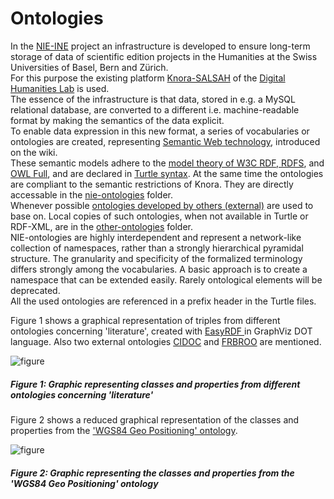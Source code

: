 # Ontologies
In the [NIE-INE](http://www.fee.unibas.ch/nie_ine.html) project an infrastructure is developed to ensure long-term storage of data of scientific edition projects in the Humanities at the Swiss Universities of Basel, Bern and Zürich.  
For this purpose the existing platform [Knora-SALSAH](https://github.com/dhlab-basel/Knora) of the [Digital Humanities Lab](https://github.com/dhlab-basel) is used.  
The essence of the infrastructure is that data, stored in e.g. a MySQL relational database, are converted to a different i.e. machine-readable format by making the semantics of the data explicit.  
To enable data expression in this new format, a series of vocabularies or ontologies are created, representing [Semantic Web technology](https://github.com/nie-ine/Ontologies/wiki/Introduction-to-Semantic-Web-technology), introduced on the wiki.  
These semantic models adhere to the [model theory of W3C RDF, RDFS](https://www.w3.org/TR/2002/WD-rdf-mt-20020429/), and [OWL Full](https://www.w3.org/TR/owl-semantics/), and are declared in [Turtle syntax](https://www.w3.org/TR/turtle/). At the same time the ontologies are compliant to the semantic restrictions of Knora. They are directly accessable in the [nie-ontologies](https://github.com/nie-ine/Ontologies/tree/master/nie-ontologies) folder.  
Whenever possible [ontologies developed by others (external)](https://github.com/nie-ine/Ontologies/wiki/Introduction-to-Semantic-Web-technology#other-ontologies-used-in-humanities-and-publishing) are used to base on. Local copies of such ontologies, when not available in Turtle or RDF-XML, are in the [other-ontologies](https://github.com/nie-ine/Ontologies/tree/master/other-ontologies) folder.  
NIE-ontologies are highly interdependent and represent a network-like collection of namespaces, rather than a strongly hierarchical pyramidal structure. The granularity and specificity of the formalized terminology differs strongly among the vocabularies. A basic approach is to create a namespace that can be extended easily. Rarely ontological elements will be deprecated.  
All the used ontologies are referenced in a prefix header in the Turtle files.  

Figure 1 shows a graphical representation of triples from different ontologies concerning 'literature', created with [EasyRDF ](http://www.easyrdf.org/converter) in GraphViz DOT language. Also two external ontologies [CIDOC](http://www.cidoc-crm.org/) and [FRBROO](http://iflastandards.info/ns/fr/frbr/frbroo/) are mentioned.  

![figure](https://github.com/nie-ine/Ontologies/blob/master/NIE_literature_basis.svg)

#####		Figure 1: Graphic representing classes and properties from different ontologies concerning 'literature'

Figure 2 shows a reduced graphical representation of the classes and properties from the ['WGS84 Geo Positioning' ontology](https://github.com/nie-ine/Ontologies/blob/master/geo.ttl).

![figure](https://github.com/nie-ine/Ontologies/blob/master/geo_reduced.svg)

#####		Figure 2: Graphic representing the classes and properties from the 'WGS84 Geo Positioning' ontology
